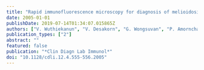 ```yaml
---
title: "Rapid immunofluorescence microscopy for diagnosis of melioidosis"
date: 2005-01-01
publishDate: 2019-07-14T01:34:07.015865Z
authors: ["V. Wuthiekanun", "V. Desakorn", "G. Wongsuvan", "P. Amornchai", "A. C. Cheng", "B. Maharjan", "D. Limmathurotsakul", "W. Chierakul", "N. J. White", "N. P. Day", "S. J. Peacock"]
publication_types: ["2"]
abstract: ""
featured: false
publication: "*Clin Diagn Lab Immunol*"
doi: "10.1128/cdli.12.4.555-556.2005"
---
```


